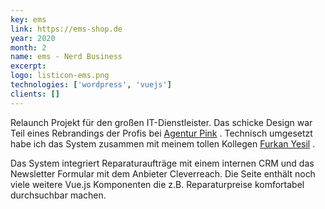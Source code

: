 ```yaml
---
key: ems
link: https://ems-shop.de
year: 2020
month: 2
name: ems - Nerd Business
excerpt:
logo: listicon-ems.png
technologies: ['wordpress', 'vuejs']
clients: []
---
```


Relaunch Projekt für den großen IT-Dienstleister. Das schicke Design war Teil eines Rebrandings der Profis bei <a href="https://agentur.pink/projekt/ems-nerd-business/" target="_blank" rel="noopener noreferrer">Agentur Pink</a> . Technisch umgesetzt habe ich das System zusammen mit meinem tollen Kollegen <a href="https://www.xing.com/profile/Furkan_Yesil/" target="_blank" rel="noopener noreferrer">Furkan Yesil</a> .

Das System integriert Reparaturaufträge mit einem internen CRM und das Newsletter Formular mit dem Anbieter Cleverreach. Die Seite enthält noch viele weitere Vue.js Komponenten die z.B. Reparaturpreise komfortabel durchsuchbar machen.